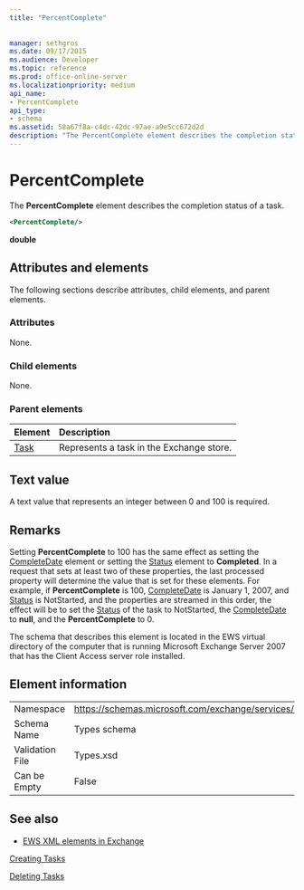 ```yaml
---
title: "PercentComplete"
 
 
manager: sethgros
ms.date: 09/17/2015
ms.audience: Developer
ms.topic: reference
ms.prod: office-online-server
ms.localizationpriority: medium
api_name:
- PercentComplete
api_type:
- schema
ms.assetid: 58a67f8a-c4dc-42dc-97ae-a9e5cc672d2d
description: "The PercentComplete element describes the completion status of a task."
---
```


# PercentComplete

The **PercentComplete** element describes the completion status of a task. 
  
```xml
<PercentComplete/>
```

 **double**
## Attributes and elements

The following sections describe attributes, child elements, and parent elements.
  
### Attributes

None.
  
### Child elements

None.
  
### Parent elements

|**Element**|**Description**|
|:-----|:-----|
|[Task](task.md) <br/> |Represents a task in the Exchange store.  <br/> |
   
## Text value

A text value that represents an integer between 0 and 100 is required.
  
## Remarks

Setting **PercentComplete** to 100 has the same effect as setting the [CompleteDate](completedate.md) element or setting the [Status](status.md) element to **Completed**. In a request that sets at least two of these properties, the last processed property will determine the value that is set for these elements. For example, if **PercentComplete** is 100, [CompleteDate](completedate.md) is January 1, 2007, and [Status](status.md) is NotStarted, and the properties are streamed in this order, the effect will be to set the [Status](status.md) of the task to NotStarted, the [CompleteDate](completedate.md) to **null**, and the **PercentComplete** to 0. 
  
The schema that describes this element is located in the EWS virtual directory of the computer that is running Microsoft Exchange Server 2007 that has the Client Access server role installed.
  
## Element information

|||
|:-----|:-----|
|Namespace  <br/> |https://schemas.microsoft.com/exchange/services/2006/types  <br/> |
|Schema Name  <br/> |Types schema  <br/> |
|Validation File  <br/> |Types.xsd  <br/> |
|Can be Empty  <br/> |False  <br/> |
   
## See also



- [EWS XML elements in Exchange](ews-xml-elements-in-exchange.md)


[Creating Tasks](https://msdn.microsoft.com/library/0ef97334-e8a0-4f67-a23a-dd9e2bbad49f%28Office.15%29.aspx)
  
[Deleting Tasks](https://msdn.microsoft.com/library/a3d7e25f-8a35-4901-b1d9-d31f418ab340%28Office.15%29.aspx)


